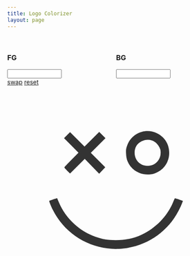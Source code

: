 ```yaml
---
title: Logo Colorizer
layout: page
---
```


<script src="/js/iro-v5.js"></script>

<style>
#pickers {
  display: flex;
  margin-top: 2rem;
}
#pickers > div {
  flex: 1;
}
input {
  width: 50%;
}
#logo {
  margin: 2rem auto;
  max-width: 420px;
}
#logo svg {
  display: block;
  margin: 0 auto;
}
</style>

<div id="pickers">
  <div>
    <h3>FG</h3>
    <input type="text" />
    <div id="fgpicker"></div>
  </div>
  <div>
    <h3>BG</h3>
    <input type="text" />
    <div id="bgpicker"></div>
  </div>
</div>
<a href="javascript:;" onclick="swap()">swap</a>
<a href="">reset</a>

<div id="logo">
<svg xmlns="http://www.w3.org/2000/svg" viewBox="0 0 420 419.99999" height="420" width="420" version="1.1">
  <g transform="translate(31.097601,-8.1231873)">
    <path
       d="m 65.387734,173.01215 c -6.87382,-6.92691 -6.90655,-6.98589 -5.028,-9.06166 1.03997,-1.14915 8.55332,-8.91903 16.69633,-17.26639 l 14.805494,-15.17702 -16.739884,-16.76161 -16.73986,-16.76162 6.96224,-7.01601 6.96224,-7.016001 16.76881,16.747041 16.768796,16.74704 17.00121,-16.97914 17.0012,-16.979141 7.23897,7.238971 7.23897,7.23896 -16.97915,17.00121 -16.97914,17.0012 16.73444,16.75618 16.73443,16.75618 -7.03569,7.39324 -7.03569,7.39323 -16.70449,-17.14429 -16.70448,-17.14428 -17.023936,17.00309 -17.02395,17.0031 z"
       style="fill:#333333;fill-opacity:1" />
    <path
       d="m 252.16913,81.439431 c -21.20237,-0.170212 -41.19093,13.339279 -48.28515,35.402339 -1.98804,6.18281 -2.23072,8.55234 -1.78711,17.39258 0.53143,10.59041 2.35843,16.73466 7.4082,24.91015 5.78283,9.36231 14.84956,16.43113 26.22656,20.44727 8.72481,3.07991 22.05732,3.25553 31.25782,0.41211 21.1751,-6.5442 34.97265,-25.49477 34.97265,-48.03516 0,-20.05402 -10.67834,-37.070137 -28.61914,-45.609367 -6.90475,-3.286435 -14.10637,-4.863185 -21.17383,-4.919922 z m 0.86524,20.068359 c 10.59123,0.22508 20.34384,6.18171 25.70703,16.69531 2.8899,5.66529 3.39649,7.68762 3.39649,13.55078 0,12.12197 -6.71093,22.62027 -17.79493,27.83984 -7.0272,3.3087 -17.979,3.30726 -25,-0.004 -11.1019,-5.23578 -17.51456,-15.47409 -17.47656,-27.90039 0.0374,-12.29438 5.70976,-21.49489 16.53906,-26.82616 4.8271,-2.37637 9.81471,-3.45778 14.62891,-3.35547 z"
       style="fill:#333333;fill-opacity:1" />
    <path
       d="m 158.76372,353.46877 c -54.08019,-6.55446 -101.502166,-39.94704 -126.051216,-88.76 -4.4005,-8.74989 -9.20327,-20.73945 -8.56391,-21.3788 0.55929,-0.5593 18.00105,-6.39608 18.24835,-6.1067 0.11502,0.13459 1.98786,4.51971 4.16186,9.74471 15.05954,36.19408 47.407634,66.7307 84.137336,79.42572 17.51769,6.0547 28.31693,7.86627 47.14776,7.90902 23.25282,0.0528 41.18518,-3.73297 60.55278,-12.7835 32.4213,-15.15057 58.9107,-42.47238 72.3895,-74.66436 2.0451,-4.88452 3.9498,-9.1123 4.2326,-9.39506 0.2827,-0.28276 4.6048,0.90844 9.6045,2.64711 l 9.0905,3.16121 -2.3798,6.32238 c -1.3088,3.4773 -4.8795,11.17227 -7.9348,17.09993 -25.2011,48.89288 -74.0235,81.9088 -128.97896,87.22152 -13.54566,1.30951 -22.06942,1.20356 -35.6565,-0.44318 z"
       style="fill:#333333;fill-opacity:1" />
  </g>
</svg>
</div>


<script>
  function setHash(newFg,newBg) {
    history.replaceState(null, null, '#' + newFg.replace('#','') + "," + newBg.replace('#',''));
  }

  const hash = window.location.hash.substr(1);
  const fgIn = document.querySelector("#pickers div:first-child input");
  const bgIn = document.querySelector("#pickers div:last-child input");
  const fgcolorPicker = new iro.ColorPicker('#fgpicker');
  const bgcolorPicker = new iro.ColorPicker('#bgpicker');
  const fgSvg = document.querySelectorAll("#logo path");
  const bgSvg = document.querySelectorAll("#logo");

  const colorFg = function (color) {
    Array.prototype.forEach.call(fgSvg, function(el, i){
      el.style.fill = color;
    });
  };
  const colorBg = function(color) {
    Array.prototype.forEach.call(bgSvg, function(el, i){
      el.style.backgroundColor = color;
    });
  };

  const swap = function() {
    var f = fgcolorPicker.color.hexString;
    var b = bgcolorPicker.color.hexString;
    fgcolorPicker.setColors([b]);
    bgcolorPicker.setColors([f]);
  };


  fgIn.addEventListener("change", function(e) {
    fgcolorPicker.setColors([fgIn.value]);
  });
  bgIn.addEventListener("change", function(e) {
    bgcolorPicker.setColors([bgIn.value]);
  });

  fgcolorPicker.on(['color:init', 'color:change'], function(color) {
    colorFg(color.hexString);
    fgIn.value = color.hexString;
    setHash(color.hexString, bgIn.value);
  });

  bgcolorPicker.on(['color:init', 'color:change'], function(color) {
    colorBg(color.hexString);
    bgIn.value = color.hexString;
    setHash(fgIn.value, color.hexString);
  });

  const [fg, bg] = hash.split(",");
  fgcolorPicker.setColors(["#" + (fg || "02f")]);
  bgcolorPicker.setColors(["#" + (bg || "fff")]);
</script>
